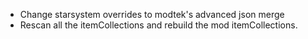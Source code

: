 - Change starsystem overrides to modtek's advanced json  merge
- Rescan all the itemCollections and rebuild the mod itemCollections.
